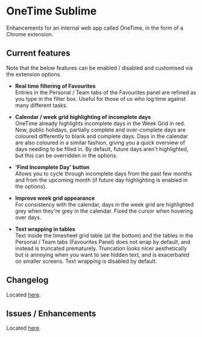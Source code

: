 # OneTime Sublime
Enhancements for an internal web app called OneTime, in the form of a Chrome extension.


## Current features
Note that the below features can be enabled / disabled and customised via the extension options.

- **Real time filtering of Favourites**  
Entries in the Personal / Team tabs of the Favourites panel are refined as you type in the filter box. Useful for those of us who log time against many different tasks.

- **Calendar / week grid highlighting of incomplete days**   
OneTime already highlights incomplete days in the Week Grid in red. Now, public holidays, partially complete and over-complete days are coloured differently to blank and complete days. Days in the calendar are also coloured in a similar fashion, giving you a quick overview of days needing to be filled in. By default, future days aren't highlighted, but this can be overridden in the options.

- **'Find Incomplete Day' button**  
Allows you to cycle through incomplete days from the past few months and from the upcoming month (if future day highlighting is enabled in the options).

- **Improve week grid appearance**  
For consistency with the calendar, days in the week grid are highlighted grey when they're grey in the calendar. Fixed the cursor when hovering over days.

- **Text wrapping in tables**  
Text inside the timesheet grid table (at the bottom) and the tables in the Personal / Team tabs (Favourites Panel) does not wrap by default, and instead is truncated prematurely. Truncation looks nicer aesthetically but is annoying when you want to see hidden text, and is exacerbated on smaller screens. Text wrapping is disabled by default.


## Changelog
Located [here](https://github.com/Seltzer/onetime-sublime/blob/develop/CHANGELOG.md).


## Issues / Enhancements
Located [here](https://github.com/Seltzer/onetime-sublime/issues).